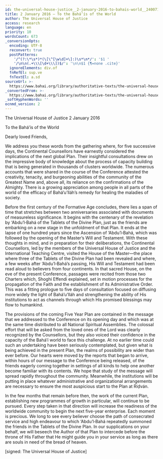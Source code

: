 ```yaml
---
id: the-universal-house-justice__2-january-2016-to-bahais-world__2400713102__en
title: 2 January 2016 – To the Bahá’ís of the World
author: The Universal House of Justice
access: research
language: en
priority: 10
wordsCount: 673
_conversionOpts:
  encoding: UTF-8
  reconvert: true
  postPatterns:
    '/^(?:\*\s*)*(\[\^[\w\d]+\]:)\s*\n*/': '$1 '
    '/\n\n(.+\\\[\d+\\\])$/': '\n\n$1 {¶=none .cite}'
  ignoreElements: div.of
  fnRefEl: sup.ve
  fnTextEl: a.sd
sourceUrl: >-
  https://www.bahai.org/library/authoritative-texts/the-universal-house-of-justice/messages/20160102_001/20160102_001.xhtml
_convertedFrom: >-
  https://www.bahai.org/library/authoritative-texts/the-universal-house-of-justice/messages/20160102_001/20160102_001.xhtml
_softHyphenWords: ''
ocnmd_version: 2
---
```

The Universal House of Justice
2 January 2016

To the Bahá’ís of the World

Dearly loved Friends,

We address you these words from the gathering where, for five successive days, the Continental Counsellors have earnestly considered the implications of the next global Plan. Their insightful consultations drew on the impressive body of knowledge about the process of capacity building that is being generated in thousands of clusters worldwide. The numerous accounts that were shared in the course of the Conference attested the creativity, tenacity, and burgeoning abilities of the community of the Greatest Name and, above all, its reliance on the confirmations of the Almighty. There is a growing appreciation among people in all parts of the world of the efficacy of Bahá’u’lláh’s remedy for healing the maladies of society.

Before the first century of the Formative Age concludes, there lies a span of time that stretches between two anniversaries associated with documents of measureless significance. It begins with the centenary of the revelation by ‘Abdu’l‑Bahá of the Tablets of the Divine Plan, just as the friends are embarking on a new stage in the unfoldment of that Plan. It ends at the lapse of one hundred years since the Ascension of ‘Abdu’l‑Bahá, which was followed by the opening of the Master’s Will and Testament. With these thoughts in mind, and in preparation for their deliberations, the Continental Counsellors, led by the members of the Universal House of Justice and the International Teaching Centre, visited the House of the Master—the place where three of the Tablets of the Divine Plan had been revealed and where, a few weeks after ‘Abdu’l‑Bahá’s passing, His Will and Testament had been read aloud to believers from four continents. In that sacred House, on the eve of the present Conference, passages were recited from those two Charters which, Shoghi Effendi explained, set in motion processes for the propagation of the Faith and the establishment of its Administrative Order. This was a fitting prologue to five days of consultation focused on diffusing more widely the light of Bahá’u’lláh and strengthening the ability of His institutions to act as channels through which His promised blessings may flow to humankind.

The provisions of the coming Five Year Plan are contained in the message that we addressed to the Conference on its opening day and which was at the same time distributed to all National Spiritual Assemblies. The colossal effort that will be asked from the loved ones of the Lord was clearly recognized by the Counsellors, but they also voiced their confidence in the capacity of the Bahá’í world to face this challenge. At no earlier time could such an undertaking have been seriously contemplated, but given what is being achieved in the present Plan, the realms of possibility are wider than ever before. Our hearts were moved by the reports that began to arrive, within hours of our message to the Conference being released, of the friends eagerly coming together in settings of all kinds to help one another become familiar with its contents. We hope that study of the message will spread rapidly throughout the community. Meanwhile, the institutions will be putting in place whatever administrative and organizational arrangements are necessary to ensure the most auspicious start to the Plan at Riḍván.

In the few months that remain before then, the work of the current Plan, establishing new programmes of growth in particular, will continue to be pursued. Every step taken in that direction will increase the readiness of the worldwide community to begin the next five-year enterprise. Each moment is precious. We long to see every believer choose the path of consecrated service and high endeavour to which ‘Abdu’l‑Bahá repeatedly summoned the friends in the Tablets of the Divine Plan. In our supplications on your behalf, we will beseech the Author of that Plan to intercede before the throne of His Father that He might guide you in your service as long as there are souls in need of the bread of heaven.

\[signed: The Universal House of Justice\]

